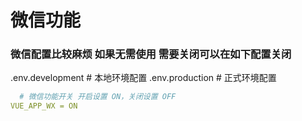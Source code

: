 # 微信功能

### 微信配置比较麻烦 如果无需使用 需要关闭可以在如下配置关闭
.env.development # 本地环境配置
.env.production # 正式环境配置

```yaml
  # 微信功能开关 开启设置 ON，关闭设置 OFF
VUE_APP_WX = ON

```

